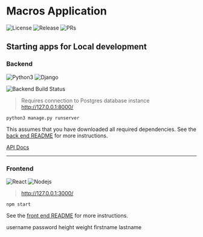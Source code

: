 Macros Application
===

![License](https://img.shields.io/github/license/dillonshipley/macros)
![Release](https://img.shields.io/github/v/release/dillonshipley/macros)
![PRs](https://img.shields.io/github/issues-pr/dillonshipley/macros)

## Starting apps for Local development

### Backend

![Python3](https://img.shields.io/badge/Python-teal?style=flat&logo=python&logoColor=white)
![Django](https://img.shields.io/badge/Django-success?style=flat&logo=django&logoColor=white)

![Backend Build Status](https://img.shields.io/github/workflow/status/dillonshipley/macros/Build%20backend%20Django%20app?label=Backend%20Build)  
> Requires connection to Postgres database instance  
> http://127.0.0.1:8000/

`python3 manage.py runserver`

This assumes that you have downloaded all required dependencies. See the [back end README](macros_backend/README.md) for more instructions.

[API Docs](https://dillonshipley.github.io/macros/)

---

### Frontend

![React](https://img.shields.io/badge/React-blue?style=flat&logo=react&logoColor=white)
![Nodejs](https://img.shields.io/badge/-npm-black?style=flat&logo=npm)
> http://127.0.0.1:3000/

`npm start`

See the [front end README](frontend/README.md) for more instructions.

username
password
height
weight
firstname
lastname
